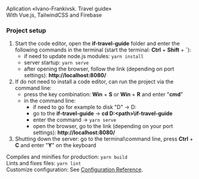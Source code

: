 Aplication «Ivano-Frankivsk. Travel guide» <br/>
With Vue.js, TailwindCSS and Firebase

### Project setup
1. Start the code editor, open the **if-travel-guide** folder and enter the following commands in the terminal (start the terminal: **Сtrl** + **Shift** + **`**):
    - if need to update node.js modules: `yarn install`
    - server startup: `yarn serve`
    - after opening the browser, follow the link (depending on port settings): **http://localhost:8080/**
2. If do not need to install a code editor, can run the project via the command line:
    - press the key combination: **Win** + **S** or **Win** + **R** and enter "**cmd**"
    - in the command line:
      - if need to go for example to disk "D" -> D:
      - go to the **if-travel-guide** -> **cd D:<pаth>\if-travel-guide**
      - enter the command -> `yarn serve`
      - open the browser, go to the link (depending on your port settings): **http://localhost:8080/**
3. Shutting down the server: go to the terminal\command line, press **Ctrl** + **C** and enter "**Y**" on the keyboard

Compiles and minifies for production: `yarn build` <br/>
Lints and fixes files: `yarn lint` <br/>
Customize configuration: See [Configuration Reference](https://cli.vuejs.org/config/).
